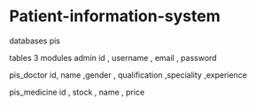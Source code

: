 # Patient-information-system

databases 
  pis

tables 3 modules 
  admin
    id , username , email , password
    
  pis_doctor
    id, name ,gender , qualification ,speciality ,experience
    
  pis_medicine
    id , stock , name , price 
